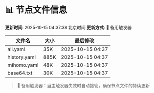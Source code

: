 # 📊 节点文件信息

**更新时间**: 2025-10-15 04:37:38 北京时间
**更新方式**: 🔄 备用触发器

| 文件名 | 大小 | 最后修改 |
|--------|------|----------|
| all.yaml | 35K | 2025-10-15 04:37 |
| history.yaml | 885K | 2025-10-15 04:37 |
| mihomo.yaml | 48K | 2025-10-15 04:37 |
| base64.txt | 30K | 2025-10-15 04:37 |

> 🔄 备用触发器：当主触发器失效时自动接管，确保节点文件的持续更新
